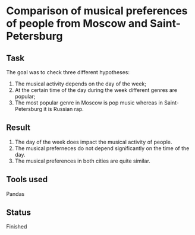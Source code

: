 # Comparison of musical preferences of people from Moscow and Saint-Petersburg
## Task

The goal was to check three different hypotheses:
1) The musical activity depends on the day of the week;
2) At the certain time of the day during the week different genres are popular;
3) The most popular genre in Moscow is pop music whereas in Saint-Petersburg it is Russian rap.

## Result

1) The day of the week does impact the musical activity of people.
2) The musical preferneces do not depend significantly on the time of the day.
3) The musical preferences in both cities are quite similar.

## Tools used

Pandas

## Status

Finished
